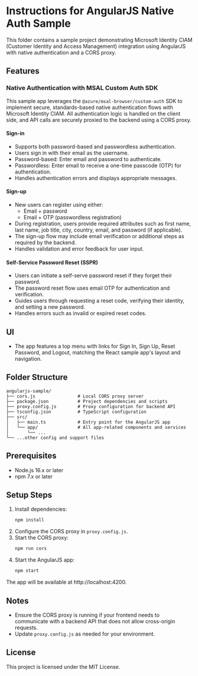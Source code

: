 # Instructions for AngularJS Native Auth Sample

This folder contains a sample project demonstrating Microsoft Identity CIAM (Customer Identity and Access Management) integration using AngularJS with native authentication and a CORS proxy.

## Features

### Native Authentication with MSAL Custom Auth SDK
This sample app leverages the `@azure/msal-browser/custom-auth` SDK to implement secure, standards-based native authentication flows with Microsoft Identity CIAM. All authentication logic is handled on the client side, and API calls are securely proxied to the backend using a CORS proxy.

#### Sign-in
- Supports both password-based and passwordless authentication.
- Users sign in with their email as the username.
- Password-based: Enter email and password to authenticate.
- Passwordless: Enter email to receive a one-time passcode (OTP) for authentication.
- Handles authentication errors and displays appropriate messages.

#### Sign-up
- New users can register using either:
  - Email + password
  - Email + OTP (passwordless registration)
- During registration, users provide required attributes such as first name, last name, job title, city, country, email, and password (if applicable).
- The sign-up flow may include email verification or additional steps as required by the backend.
- Handles validation and error feedback for user input.

#### Self-Service Password Reset (SSPR)
- Users can initiate a self-serve password reset if they forget their password.
- The password reset flow uses email OTP for authentication and verification.
- Guides users through requesting a reset code, verifying their identity, and setting a new password.
- Handles errors such as invalid or expired reset codes.

## UI
- The app features a top menu with links for Sign In, Sign Up, Reset Password, and Logout, matching the React sample app's layout and navigation.

## Folder Structure

```
angularjs-sample/
├── cors.js                # Local CORS proxy server
├── package.json           # Project dependencies and scripts
├── proxy.config.js        # Proxy configuration for backend API
├── tsconfig.json          # TypeScript configuration
├── src/
│   ├── main.ts            # Entry point for the AngularJS app
│   └── app/               # All app-related components and services
│       └── ...
└── ...other config and support files
```

## Prerequisites
- Node.js 16.x or later
- npm 7.x or later

## Setup Steps

1. Install dependencies:
   ```sh
   npm install
   ```
2. Configure the CORS proxy in `proxy.config.js`.
3. Start the CORS proxy:
   ```sh
   npm run cors
   ```
4. Start the AngularJS app:
   ```sh
   npm start
   ```

The app will be available at http://localhost:4200.

## Notes
- Ensure the CORS proxy is running if your frontend needs to communicate with a backend API that does not allow cross-origin requests.
- Update `proxy.config.js` as needed for your environment.

## License
This project is licensed under the MIT License.
